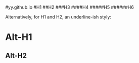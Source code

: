 #yy.github.io 
#H1 
##H2 
###H3 
####H4 
#####H5 
######H6 

Alternatively, for H1 and H2, an underline-ish styly:

Alt-H1
======

Alt-H2
------
